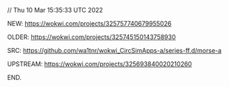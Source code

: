 // Thu 10 Mar 15:35:33 UTC 2022


  NEW:
    https://wokwi.com/projects/325757740679955026

  OLDER:
    https://wokwi.com/projects/325745150143758930

  SRC:
    https://github.com/wa1tnr/wokwi_CircSimApps-a/series-ff.d/morse-a
    
  UPSTREAM:
    https://wokwi.com/projects/325693840020210260

END.

